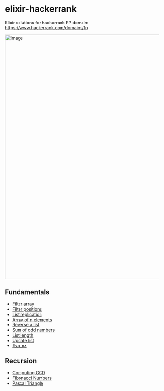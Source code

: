 # elixir-hackerrank

Elixir solutions for hackerrank FP domain: https://www.hackerrank.com/domains/fp

<img width="800" alt="image" src="https://github.com/user-attachments/assets/9bc03244-fb2b-4c7f-b3d3-d3d495b72d33">

## Fundamentals

- [Filter array](https://www.hackerrank.com/challenges/fp-filter-array/problem)
- [Filter positions](https://www.hackerrank.com/challenges/fp-filter-positions-in-a-list/problem)
- [List replication](https://www.hackerrank.com/challenges/fp-list-replication/problem)
- [Array of n elements](https://www.hackerrank.com/challenges/fp-array-of-n-elements/problem)
- [Reverse a list](https://www.hackerrank.com/challenges/fp-reverse-a-list/problem)
- [Sum of odd numbers](https://www.hackerrank.com/challenges/fp-sum-of-odd-elements/problem)
- [List length](https://www.hackerrank.com/challenges/fp-list-length/problem)
- [Update list](https://www.hackerrank.com/challenges/fp-update-list/problem)
- [Eval ex](https://www.hackerrank.com/challenges/eval-ex/problem)

## Recursion

- [Computing GCD](https://www.hackerrank.com/challenges/functional-programming-warmups-in-recursion---gcd/problem)
- [Fibonacci Numbers](https://www.hackerrank.com/challenges/functional-programming-warmups-in-recursion---fibonacci-numbers/problem)
- [Pascal Triangle](https://www.hackerrank.com/challenges/pascals-triangle/problem)
